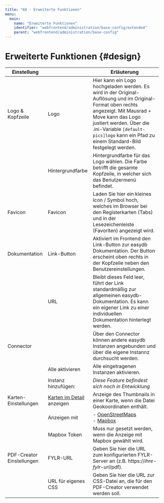 ```yaml
---
title: "68 - Erweiterte Funktionen"
menu:
  main:
    name: "Erweiterte Funktionen"
    identifier: "webfrontend/administration/base-config/extended"
    parent: "webfrontend/administration/base-config"
---
```

# Erweiterte Funktionen {#design}

|Einstellung||Erläuterung|
|---|---|---|
|Logo & Kopfzeile|Logo|Hier kann ein Logo hochgeladen werden. Es wird in der Original-Auflösung und im Original-Format oben rechts angezeigt. Mit Mausrad + Move kann das Logo justiert werden. Über die .ini-Variable `[default-pics]logo` kann ein Pfad zu einem Standard-Bild festgelegt werden.|
||Hintergrundfarbe| Hintergrundfarbe für das Logo wählen. Die Farbe betrifft die gesamte Kopfzeile, in welcher sich das Benutzermenü befindet. |
|Favicon|Favicon| Laden Sie hier ein kleines Icon / Symbol hoch, welches im Browser bei den Registerkarten (Tabs) und in der Lesezeichenleiste (Favoriten) angezeigt wird. |
|Dokumentation|Link-Button|Aktiviert im Frontend den Link-Button zur easydb Dokumentation. Der Button erscheint oben rechts in der Kopfzeile neben den Benutzereinstellungen.|
||URL|Bleibt dieses Feld leer, führt der Link standardmäßig zur allgemeinen easydb-Dokumentation. Es kann ein eigener Link zu einer individuellen Dokumentation hinterlegt werden.|
|Connector||Über den Connector können andere easydb Instanzen angebunden und über die eigene Instannz durchsucht werden.|
||Alle aktivieren|Alle eingetragenen Instanzen aktivieren.|
||Instanz hinzufügen:|*Diese Feature befindest sich noch in Entwicklung*|
|Karten-Einstellungen|[Karten im Detail](/de/webfrontend/datamanagement/search/detail) anzeigen|Anzeige des Thumbnails in einer Karte, wenn die Datei Geokoordinaten enthält.|
||Anzeigen mit|- [OpenStreetMaps](https://www.openstreetmap.org/) <br> - [Mapbox](https://www.mapbox.com/)|
||Mapbox Token| Muss nur gesetzt werden, wenn die Anzeige mit Mapbox gewählt wird.|
|PDF-Creator Einstellungen|FYLR-URL| Geben Sie hier die URL zum konfigurierten FYLR-Server an (z.B. https://*ihre-fylr-url*/pdf). |
||URL für eigenes CSS| Geben Sie hier die URL zur CSS-Datei an, die für den PDF-Creator verwendet werden soll. |








